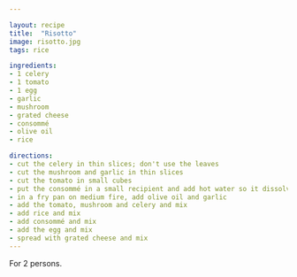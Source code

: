 ```yaml
---

layout: recipe
title:  "Risotto"
image: risotto.jpg
tags: rice

ingredients:
- 1 celery
- 1 tomato
- 1 egg
- garlic
- mushroom
- grated cheese
- consommé
- olive oil
- rice

directions:
- cut the celery in thin slices; don't use the leaves
- cut the mushroom and garlic in thin slices
- cut the tomato in small cubes
- put the consommé in a small recipient and add hot water so it dissolves
- in a fry pan on medium fire, add olive oil and garlic
- add the tomato, mushroom and celery and mix
- add rice and mix
- add consommé and mix
- add the egg and mix
- spread with grated cheese and mix
---
```


For 2 persons.

